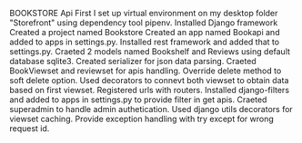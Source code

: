 BOOKSTORE Api 
First I set up virtual environment on my desktop folder "Storefront" using dependency tool pipenv.
Installed Django framework 
Created a project named Bookstore
Created an app named Bookapi and added to apps in settings.py.
Installed rest framework and added that to settings.py.
Craeted 2 models named Bookshelf and Reviews using default database sqlite3.
Created serializer for json data parsing.
Craeted BookViewset and reviewset for apis handling.
Override delete method to soft delete option. 
Used decorators to connevt both viewset to obtain data based on first viewset.
Registered urls with routers.
Installed django-filters and added to apps in settings.py to provide filter in get apis.
Craeted superadmin to handle admin authetication.
Used django utils decorators for viewset caching.
Provide exception handling with try except for wrong request id.


